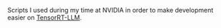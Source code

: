 Scripts I used during my time at NVIDIA in order to make development easier on [TensorRT-LLM](https://github.com/NVIDIA/TensorRT-LLM).
